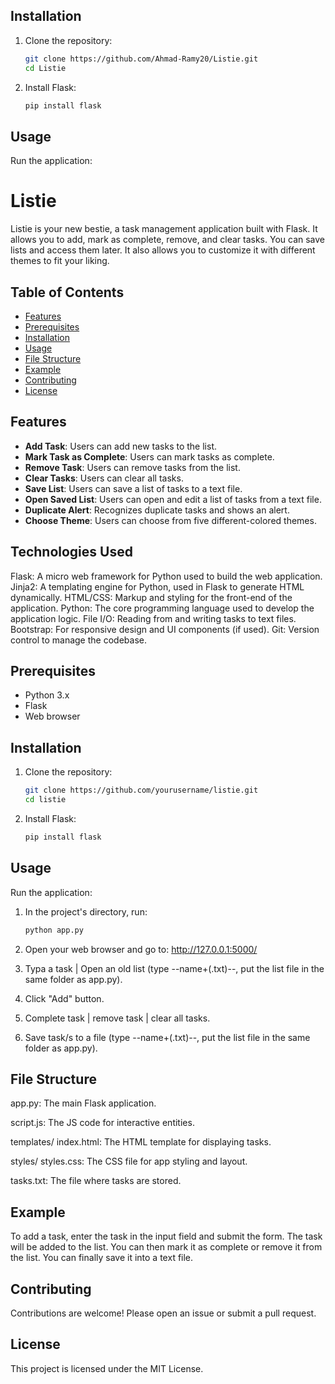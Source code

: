 ## Installation

1. Clone the repository:
    ```bash
    git clone https://github.com/Ahmad-Ramy20/Listie.git
    cd Listie
    ```
2. Install Flask:
    ```bash
    pip install flask
    ```

## Usage

Run the application:

# Listie

Listie is your new bestie, a task management application built with Flask. It allows you to add, mark as complete, remove, and clear tasks. You can save lists and access them later. It also allows you to customize it with different themes to fit your liking.

## Table of Contents
- [Features](#features)
- [Prerequisites](#prerequisites)
- [Installation](#installation)
- [Usage](#usage)
- [File Structure](#file-structure)
- [Example](#example)
- [Contributing](#contributing)
- [License](#license)

## Features

- **Add Task**: Users can add new tasks to the list.
- **Mark Task as Complete**: Users can mark tasks as complete.
- **Remove Task**: Users can remove tasks from the list.
- **Clear Tasks**: Users can clear all tasks.
- **Save List**: Users can save a list of tasks to a text file.
- **Open Saved List**: Users can open and edit a list of tasks from a text file.
- **Duplicate Alert**: Recognizes duplicate tasks and shows an alert.
- **Choose Theme**: Users can choose from five different-colored themes.

## Technologies Used
Flask: A micro web framework for Python used to build the web application.
Jinja2: A templating engine for Python, used in Flask to generate HTML dynamically.
HTML/CSS: Markup and styling for the front-end of the application.
Python: The core programming language used to develop the application logic.
File I/O: Reading from and writing tasks to text files.
Bootstrap: For responsive design and UI components (if used).
Git: Version control to manage the codebase.

## Prerequisites

- Python 3.x
- Flask
- Web browser

## Installation

1. Clone the repository:
    ```bash | cmd
    git clone https://github.com/yourusername/listie.git
    cd listie
    ```
2. Install Flask:
    ```bash | cmd
    pip install flask
    ```

## Usage

Run the application:

1. In the project's directory, run:
   ```bash | cmd
   python app.py

2. Open your web browser and go to: http://127.0.0.1:5000/

3. Typa a task | Open an old list (type --name+(.txt)--, put the list file in the same folder as app.py).

4. Click "Add" button.

5. Complete task | remove task | clear all tasks.

6. Save task/s to a file (type --name+(.txt)--, put the list file in the same folder as app.py).



## File Structure
app.py: The main Flask application.

script.js: The JS code for interactive entities.

templates/
index.html: The HTML template for displaying tasks.

styles/
styles.css: The CSS file for app styling and layout.

tasks.txt: The file where tasks are stored.

## Example
To add a task, enter the task in the input field and submit the form. The task will be added to the list. You can then mark it as complete or remove it from the list. You can finally save it into a text file.

## Contributing
Contributions are welcome! Please open an issue or submit a pull request.

## License
This project is licensed under the MIT License.
